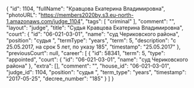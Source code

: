 {
    "id": 1104,
    "fullName": "Кравцова Екатерина Владимировна",
    "photoURL": "https://members2020by.s3.eu-north-1.amazonaws.com/judge_1104",
    "tags": [
        "criminal"
    ],
    "comment": "",
    "layout": "judge",
    "title": "Судья Кравцова Екатерина Владимировна",
    "court": {
        "id": "06-021-03-01",
        "name": "суд Чериковского района",
        "position": "судья ",
        "termType": "years",
        "term": 5,
        "description": "c 25.05.2017, на срок 5 лет, по указу 185",
        "timestamp": "25.05.2017"
    },
    "previousCourt": null,
    "career": [
        {
            "id": 58341,
            "term": 5,
            "type": "appointed",
            "court": {
                "id": "06-021-03-01",
                "name": "суд Чериковского района"
            },
            "extra": [],
            "comment": "",
            "house_id": "06-021-03-01",
            "judge_id": 1104,
            "position": "судья ",
            "term_type": "years",
            "timestamp": "2017-05-25",
            "decree_number": "185"
        }
    ]
}